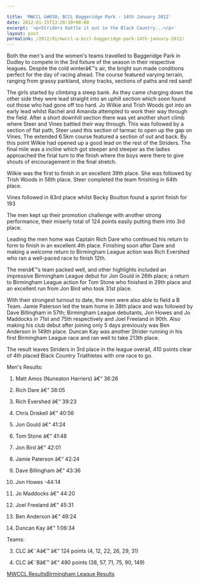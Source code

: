 ```yaml
---

title: 'MWCCL &#038; BCCL Baggeridge Park - 14th January 2012'
date: 2012-01-15T13:20:10+00:00
excerpt: '<p>Striders battle it out in the Black Country...</p>'
layout: post
permalink: /2012/01/mwccl-a-bccl-baggeridge-park-14th-january-2012/
---
```

</p> 

Both the men's and the women's teams travelled to Baggeridge Park in Dudley to compete in the 3rd fixture of the season in their respective leagues. Despite the cold winterâ€™s air, the bright sun made conditions perfect for the day of racing ahead. The course featured varying terrain, ranging from grassy parkland, stony tracks, sections of paths and red sand! 

The girls started by climbing a steep bank. As they came charging down the other side they were lead straight into an uphill section which soon found out those who had gone off too hard. Jo Wilkie and Trish Woods got into an early lead whilst Rachel and Amanda attempted to work their way through the field. After a short downhill section there was yet another short climb where Steer and Vines battled their way through. This was followed by a section of flat path, Steer used this section of tarmac to open up the gap on Vines. The extended 6.5km course featured a section of out and back. By this point Wilkie had opened up a good lead on the rest of the Striders. The final mile was a incline which got steeper and steeper as the ladies approached the final turn to the finish where the boys were there to give shouts of encouragement in the final stretch.

Wilkie was the first to finish in an excellent 39th place. She was followed by Trish Woods in 56th place. Steer completed the team finishing in 64th place.

Vines followed in 83rd place whilst Becky Boulton found a sprint finish for 193

The men kept up their promotion challenge with another strong performance, their miserly total of 124 points easily putting them into 3rd place.

Leading the men home was Captain Rich Dare who continued his return to form to finish in an excellent 4th place. Finishing soon after Dare and making a welcome return to Birmingham League action was Rich Evershed who ran a well-paced race to finish 12th.

The menâ€™s team packed well, and other highlights included an impressive Birmingham League debut for Jon Gould in 26th place; a return to Birmingham League action for Tom Stone who finished in 29th place and an excellent run from Jon Bird who took 31st place.

With their strongest turnout to date, the men were also able to field a B Team. Jamie Paterson led the team home in 38th place and was followed by Dave Billingham in 57th; Birmingham League debutants, Jon Howes and Jo Maddocks in 71st and 75th respectively and Joel Freeland in 90th. Also making his club debut after joining only 5 days previously was Ben Anderson in 149th place. Duncan Kay was another Strider running in his first Birmingham League race and ran well to take 213th place.

The result leaves Striders in 3rd place in the league overall, 410 points clear of 4th placed Black Country Triathletes with one race to go.

Men's Results:

1) Matt Amos (Nuneaton Harriers) â€“ 36:26

4) Rich Dare â€“ 38:05

12) Rich Evershed â€“ 39:23

22) Chris Driskell â€“ 40:56

26) Jon Gould â€“ 41:24

29) Tom Stone â€“ 41:48

31) Jon Bird â€“ 42:01

38) Jamie Paterson â€“ 42:24

57) Dave Billingham â€“ 43:36

71) Jon Howes -44:14

75) Jo Maddocks â€“ 44:20

90) Joel Freeland â€“ 45:31

149) Ben Anderson â€“ 49:24

213) Duncan Kay â€“ 1:06:34

Teams:

3) CLC â€˜Aâ€™ â€“ 124 points (4, 12, 22, 26, 29, 31)

2) CLC â€˜Bâ€™ â€“ 480 points (38, 57, 71, 75, 90, 149)

<a href="http://www.clcstriders-runningclub.co.uk/images/documents/2012mwcclfixture3.pdf" target="_blank" rel="nofollow">MWCCL Results</a><a href="http://www.clcstriders-runningclub.co.uk/images/documents/bccl3.pdf" target="_blank" rel="nofollow">Birmingham League Results</a>